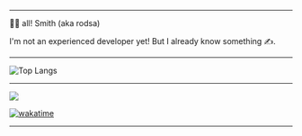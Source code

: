 
---

👋🏻 all! Smith (aka rodsa)

I'm not an experienced developer yet! But I already know something ✍️.

---

![Top Langs](https://github-readme-stats.vercel.app/api/top-langs/?username=valueiszero&layout=compact)

---

![](https://komarev.com/ghpvc/?username=valueiszero&style=for-the-badge)

[![wakatime](https://wakatime.com/badge/user/d52bec14-dffa-463f-81b4-063d9254b6f9.svg)](https://wakatime.com/@d52bec14-dffa-463f-81b4-063d9254b6f9)

---
